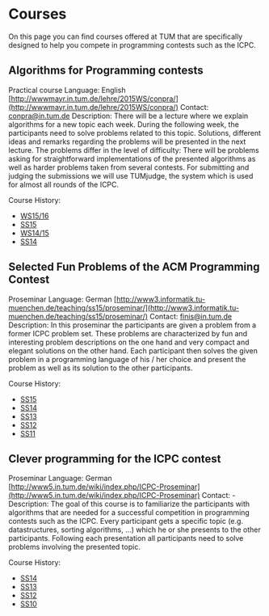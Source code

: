 # Courses

On this page you can find courses offered at TUM that are specifically designed to help you compete in programming contests such as the ICPC.

## Algorithms for Programming contests
Practical course
Language: English
[http://wwwmayr.in.tum.de/lehre/2015WS/conpra/](http://wwwmayr.in.tum.de/lehre/2015WS/conpra/)
Contact: [conpra@in.tum.de](mailto:conpra@in.tum.de)
Description:
There will be a lecture where we explain algorithms for a new topic each week. During the following week, the participants need to solve problems related to this topic. Solutions, different ideas and remarks regarding the problems will be presented in the next lecture. The problems differ in the level of difficulty: There will be problems asking for straightforward implementations of the presented algorithms as well as harder problems taken from several contests. For submitting and judging the submissions we will use TUMjudge, the system which is used for almost all rounds of the ICPC.

Course History:
* [WS15/16](http://wwwmayr.in.tum.de/lehre/2015WS/conpra/)
* [SS15](http://wwwmayr.in.tum.de/lehre/2015SS/conpra/)
* [WS14/15](http://wwwmayr.in.tum.de/lehre/2014WS/conpra/)
* [SS14](http://wwwmayr.in.tum.de/lehre/2014SS/conpra/)

## Selected Fun Problems of the ACM Programming Contest
Proseminar
Language: German
[http://www3.informatik.tu-muenchen.de/teaching/ss15/proseminar/](http://www3.informatik.tu-muenchen.de/teaching/ss15/proseminar/)
Contact: [finis@in.tum.de](mailto:finis@in.tum.de)
Description:
In this proseminar the participants are given a problem from a former ICPC problem set. These problems are characterized by fun and interesting problem descriptions on the one hand and very compact and elegant solutions on the other hand.
Each participant then solves the given problem in a programming language of his / her choice and present the problem as well as its solution to the other participants. 

Course History:
* [SS15](http://www3.informatik.tu-muenchen.de/teaching/ss15/proseminar/)
* [SS14](http://www-db.in.tum.de/teaching/ss14/proseminar/?lang=de)
* [SS13](http://www-db.in.tum.de/old/wwwdb/teaching/ss13/acm/?lang=de)
* [SS12](http://www-db.in.tum.de/teaching/ss12/ACMProseminar/?lang=de)
* [SS11](http://www-db.in.tum.de/old/wwwdb/teaching/ss11/ACMProseminar/)

## Clever programming for the ICPC contest
Proseminar
Language: German
[http://www5.in.tum.de/wiki/index.php/ICPC-Proseminar](http://www5.in.tum.de/wiki/index.php/ICPC-Proseminar)
Contact: -
Description:
The goal of this course is to familiarize the participants with algorithms that are needed for a successful competition in programming contests such as the ICPC. Every participant gets a specific topic (e.g. datastructures, sorting algorithms, ...) which he or she presents to the other participants. Following each presentation all participants need to solve problems involving the presented topic. 

Course History:
* [SS14](http://www5.in.tum.de/wiki/index.php/ICPC-Proseminar)
* [SS13](http://www5.in.tum.de/wiki/index.php/ICPC-Proseminar)
* [SS12](http://www5.in.tum.de/wiki/index.php/ICPC-Proseminar)
* [SS10](http://wwwmayr.informatik.tu-muenchen.de/lehre/2010SS/proseminar/)